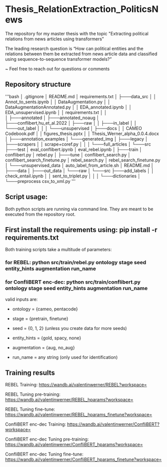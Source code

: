# Thesis_RelationExtraction_PoliticsNews

The repository for my master thesis with the topic "Extracting political relations from news articles using transformers"

The leading research question is “How can political entities and the relations between them be extracted from news article data and classified using sequence-to-sequence transformer models?” 

~ Feel free to reach out for questions or comments


## Repository structure
'''bash
│   .gitignore
│   README.md
│   requirements.txt
│
├───data_src
│   │   Annot_to_sents.ipynb
│   │   DataAugmentation.py
│   │   DataAugmentationAnnotated.py
│   │   EDA_annotated.ipynb
│   │   EDA_unsupervised.ipynb
│   │   requirements.txt
│   │   
│   ├───annotated
│   ├───annotated_noaug
│   ├───conflibert,hu_et_al.2022
│   ├───raw
│   │   ├───in_label
│   │   └───out_label
│   │
│   └───unsupervised
│
├───docs
│   │   CAMEO Codebook.pdf
│   │   figures_thesis.pptx
│   │   Thesis_Werner_alpha_0.0.4.docx
│   ├───annotation_examples
│   └───generated_img
│
├───legacy
│
├───scrapers
│   │   scrape+coref.py
│   │
│   └───full_articles
│
└───src
    ├───test
    │       eval_conflibert.ipynb
    │       eval_rebel.ipynb
    │
    ├───train
    │       conflibert.py
    │       rebel.py
    │
    ├───tune
    │       conflibert_search.py
    │       conflibert_search_finetune.py
    │       rebel_search.py
    │       rebel_search_finetune.py
    │
    └───unsupervised_data
        │   auto_label_from_article.sh
        │   README.md
        │
        ├───data
        │   ├───out_data
        │   └───raw
        │
        └───src
            ├───add_labels
            │   │   check_entail.ipynb
            │   │   sent_to_triplet.py
            │   │
            │   └───dictionaries
            │
            └───preprocess
                    csv_to_xml.py
'''

## Script usage:

Both python scripts are running via command line. They are meant to be executed from the repository root.

First install the requirements using: pip install -r requirements.txt
---

Both training scripts take a multitude of parameters:

### for REBEL: python src/train/rebel.py ontology stage seed entity_hints augmentation run_name

### for ConfliBERT enc-dec: python src/train/conflibert.py ontology stage seed entity_hints augmentation run_name


valid inputs are:

- ontology = {cameo, pentacode}

- stage = {pretrain, finetune}

- seed = {0, 1, 2} (unless you create data for more seeds)

- entity_hints = {gold, spacy, none}

- augmentation = {aug, no_aug}

- run_name = any string (only used for identification)

## Training results

REBEL Training: https://wandb.ai/valentinwerner/REBEL?workspace=

REBEL Tuning pre-training: https://wandb.ai/valentinwerner/REBEL_hparams?workspace= 

REBEL Tuning fine-tune: https://wandb.ai/valentinwerner/REBEL_hparams_finetune?workspace=

ConfliBERT enc-dec Training: https://wandb.ai/valentinwerner/ConfliBERT?workspace=

ConfliBERT enc-dec Tuning pre-training: https://wandb.ai/valentinwerner/ConfliBERT_hparams?workspace=

ConfliBERT enc-dec Tuning fine-tune: https://wandb.ai/valentinwerner/ConfliBERT_hparams_finetune?workspace= 
